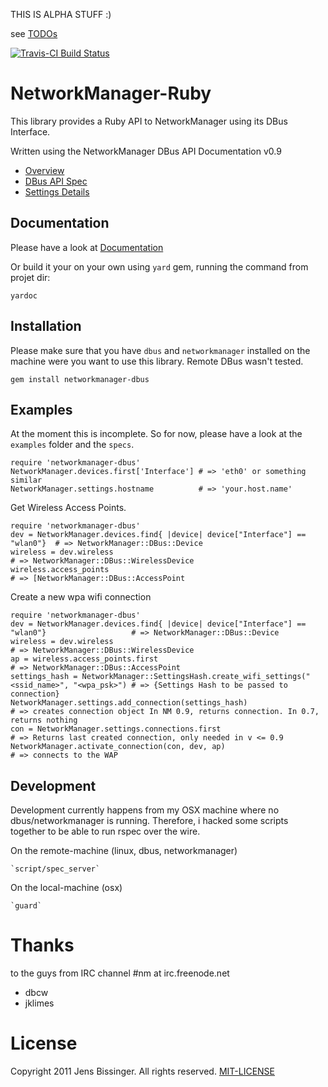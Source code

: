 THIS IS ALPHA STUFF :)

see [TODOs](TODO.md)

[![Travis-CI Build Status](https://secure.travis-ci.org/dpree/networkmanager-dbus.png)](https://secure.travis-ci.org/dpree/networkmanager-dbus)

# NetworkManager-Ruby

This library provides a Ruby API to NetworkManager using its DBus Interface.

Written using the NetworkManager DBus API Documentation v0.9

  * [Overview](http://projects.gnome.org/NetworkManager/developers/api/09/index.html)
  * [DBus API Spec](http://projects.gnome.org/NetworkManager/developers/api/09/spec.html)
  * [Settings Details](http://projects.gnome.org/NetworkManager/developers/api/09/ref-settings.html)

## Documentation

Please have a look at [Documentation](http://rubydoc.info/github/dpree/networkmanager-dbus)

Or build it your on your own using `yard` gem, running the command from projet dir:

    yardoc

## Installation

Please make sure that you have `dbus` and `networkmanager` installed on the machine
were you want to use this library. Remote DBus wasn't tested.

    gem install networkmanager-dbus

## Examples

At the moment this is incomplete. So for now,
please have a look at the `examples` folder and the `specs`.

    require 'networkmanager-dbus'
    NetworkManager.devices.first['Interface'] # => 'eth0' or something similar
    NetworkManager.settings.hostname          # => 'your.host.name'


Get Wireless Access Points.

    require 'networkmanager-dbus'
    dev = NetworkManager.devices.find{ |device| device["Interface"] == "wlan0"}  # => NetworkManager::DBus::Device
    wireless = dev.wireless                                                      # => NetworkManager::DBus::WirelessDevice
    wireless.access_points                                                       # => [NetworkManager::DBus::AccessPoint


Create a new wpa wifi connection

    require 'networkmanager-dbus'
    dev = NetworkManager.devices.find{ |device| device["Interface"] == "wlan0"}                   # => NetworkManager::DBus::Device
    wireless = dev.wireless                                                                       # => NetworkManager::DBus::WirelessDevice
    ap = wireless.access_points.first                                                             # => NetworkManager::DBus::AccessPoint
    settings_hash = NetworkManager::SettingsHash.create_wifi_settings("<ssid_name>", "<wpa_psk>") # => {Settings Hash to be passed to connection}
    NetworkManager.settings.add_connection(settings_hash)                                         # => creates connection object In NM 0.9, returns connection. In 0.7, returns nothing
    con = NetworkManager.settings.connections.first                                               # => Returns last created connection, only needed in v <= 0.9
    NetworkManager.activate_connection(con, dev, ap)                                              # => connects to the WAP

## Development

Development currently happens from my OSX machine where no dbus/networkmanager
is running. Therefore, i hacked some scripts together to be able to run rspec
over the wire.

On the remote-machine (linux, dbus, networkmanager)

    `script/spec_server`
    
On the local-machine (osx)

    `guard`

# Thanks

to the guys from IRC channel #nm at irc.freenode.net

   * dbcw
   * jklimes

# License

Copyright 2011 Jens Bissinger. All rights reserved. [MIT-LICENSE](MIT-LICENSE)
